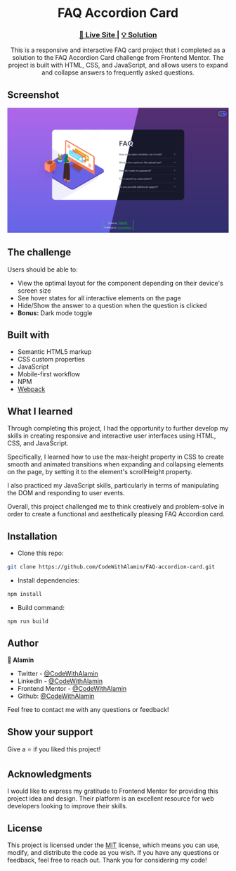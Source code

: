 <h1 align="center">FAQ Accordion Card</h1>

<div align="center">
  <h3>
    <a href="https://faq-accordion-card-alamin.netlify.app/">
      🚀 Live Site
    </a>
    |
    <a href="https://www.frontendmentor.io/solutions/responsive-faq-accordion-card-w-dark-mode-4UZpBqL6rC">
      💡 Solution
    </a>
  </h5>
</div>

<p align="center">
  This is a responsive and interactive FAQ card project that I completed as a solution to the FAQ Accordion Card challenge from Frontend Mentor. The project is built with HTML, CSS, and JavaScript, and allows users to expand and collapse answers to frequently asked questions.
</p>

## Screenshot

<a align="center" href="https://faq-accordion-card-alamin.netlify.app/">

<img src="./screenshots/faq-accordion-card-screenshot-compared.png"/>
</a>

## The challenge

Users should be able to:

- View the optimal layout for the component depending on their device's screen size
- See hover states for all interactive elements on the page
- Hide/Show the answer to a question when the question is clicked
- **Bonus:** Dark mode toggle

## Built with

- Semantic HTML5 markup
- CSS custom properties
- JavaScript
- Mobile-first workflow
- NPM
- [Webpack](https://webpack.js.org/)

## What I learned

Through completing this project, I had the opportunity to further develop my skills in creating responsive and interactive user interfaces using HTML, CSS, and JavaScript.

Specifically, I learned how to use the max-height property in CSS to create smooth and animated transitions when expanding and collapsing elements on the page, by setting it to the element's scrollHeight property.

I also practiced my JavaScript skills, particularly in terms of manipulating the DOM and responding to user events.

Overall, this project challenged me to think creatively and problem-solve in order to create a functional and aesthetically pleasing FAQ Accordion card.

## Installation

- Clone this repo:

```sh
git clone https://github.com/CodeWithAlamin/FAQ-accordion-card.git
```

- Install dependencies:

```sh
npm install
```

- Build command:

```sh
npm run build
```

## Author

<b>👤 Alamin</b>

- Twitter - [@CodeWithAlamin](https://www.twitter.com/CodeWithAlamin)
- LinkedIn - [@CodeWithAlamin](https://www.linkedin.com/in/CodeWithAlamin)
- Frontend Mentor - [@CodeWithAlamin](https://www.frontendmentor.io/profile/CodeWithAlamin)
- Github: [@CodeWithAlamin](https://github.com/CodeWithAlamin)

Feel free to contact me with any questions or feedback!

## Show your support

Give a ⭐️ if you liked this project!

## Acknowledgments

I would like to express my gratitude to Frontend Mentor for providing this project idea and design. Their platform is an excellent resource for web developers looking to improve their skills.

## License

This project is licensed under the [MIT](https://github.com/CodeWithAlamin/FAQ-Accordion-card/blob/main/LICENSE.md) license, which means you can use, modify, and distribute the code as you wish. If you have any questions or feedback, feel free to reach out. Thank you for considering my code!
